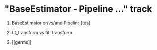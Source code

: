 # "BaseEstimator - Pipeline ..." track

1. BaseEstimator or/vs/and Pipeline [[tds]](https://towardsdatascience.com/interactive-pipeline-and-composite-estimators-for-your-ml-tasks-b739854500bf)
2. fit_transform vs fit, transform

3. [[germs]]